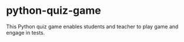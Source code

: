 # python-quiz-game
This Python quiz game enables students and teacher to play game and engage in tests. 
